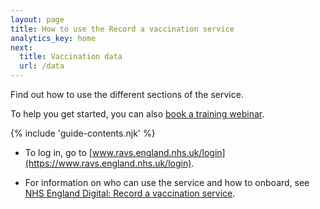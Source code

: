 ```yaml
---
layout: page
title: How to use the Record a vaccination service
analytics_key: home
next:
  title: Vaccination data
  url: /data
---
```

Find out how to use the different sections of the service.

To help you get started, you can also [book a training webinar](https://outlook.office365.com/book/agemAppsTrainingRAVSTrainingRAVS@nhs.onmicrosoft.com/).

{% include 'guide-contents.njk' %}

- To log in, go to [www.ravs.england.nhs.uk/login](https://www.ravs.england.nhs.uk/login).
  
- For information on who can use the service and how to onboard, see [NHS England Digital: Record a vaccination service](https://digital.nhs.uk/services/vaccinations-point-of-care/record-a-vaccination-service).



